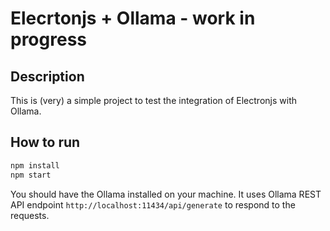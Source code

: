 # Elecrtonjs + Ollama  - work in progress

## Description

This is (very) a simple project to test the integration of Electronjs with Ollama.

## How to run
```bash
npm install
npm start
```

You should have the Ollama installed on your machine. It uses Ollama REST API endpoint `http://localhost:11434/api/generate` to respond to the requests.